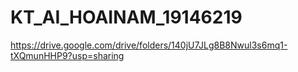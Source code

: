 # KT_AI_HOAINAM_19146219
https://drive.google.com/drive/folders/140jU7JLg8B8Nwul3s6mq1-tXQmunHHP9?usp=sharing
